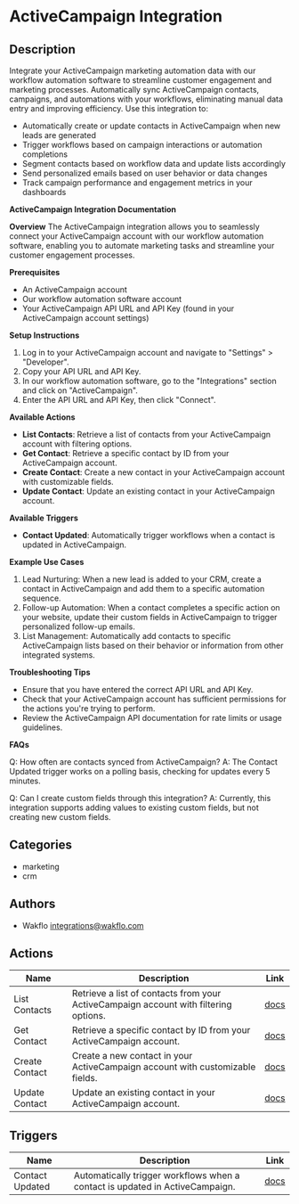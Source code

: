# ActiveCampaign Integration

## Description

Integrate your ActiveCampaign marketing automation data with our workflow automation software to streamline customer engagement and marketing processes. Automatically sync ActiveCampaign contacts, campaigns, and automations with your workflows, eliminating manual data entry and improving efficiency. Use this integration to:

* Automatically create or update contacts in ActiveCampaign when new leads are generated
* Trigger workflows based on campaign interactions or automation completions
* Segment contacts based on workflow data and update lists accordingly
* Send personalized emails based on user behavior or data changes
* Track campaign performance and engagement metrics in your dashboards

**ActiveCampaign Integration Documentation**

**Overview**
The ActiveCampaign integration allows you to seamlessly connect your ActiveCampaign account with our workflow automation software, enabling you to automate marketing tasks and streamline your customer engagement processes.

**Prerequisites**

* An ActiveCampaign account
* Our workflow automation software account
* Your ActiveCampaign API URL and API Key (found in your ActiveCampaign account settings)

**Setup Instructions**

1. Log in to your ActiveCampaign account and navigate to "Settings" > "Developer".
2. Copy your API URL and API Key.
3. In our workflow automation software, go to the "Integrations" section and click on "ActiveCampaign".
4. Enter the API URL and API Key, then click "Connect".

**Available Actions**

* **List Contacts**: Retrieve a list of contacts from your ActiveCampaign account with filtering options.
* **Get Contact**: Retrieve a specific contact by ID from your ActiveCampaign account.
* **Create Contact**: Create a new contact in your ActiveCampaign account with customizable fields.
* **Update Contact**: Update an existing contact in your ActiveCampaign account.

**Available Triggers**

* **Contact Updated**: Automatically trigger workflows when a contact is updated in ActiveCampaign.

**Example Use Cases**

1. Lead Nurturing: When a new lead is added to your CRM, create a contact in ActiveCampaign and add them to a specific automation sequence.
2. Follow-up Automation: When a contact completes a specific action on your website, update their custom fields in ActiveCampaign to trigger personalized follow-up emails.
3. List Management: Automatically add contacts to specific ActiveCampaign lists based on their behavior or information from other integrated systems.

**Troubleshooting Tips**

* Ensure that you have entered the correct API URL and API Key.
* Check that your ActiveCampaign account has sufficient permissions for the actions you're trying to perform.
* Review the ActiveCampaign API documentation for rate limits or usage guidelines.

**FAQs**

Q: How often are contacts synced from ActiveCampaign?
A: The Contact Updated trigger works on a polling basis, checking for updates every 5 minutes.

Q: Can I create custom fields through this integration?
A: Currently, this integration supports adding values to existing custom fields, but not creating new custom fields.

## Categories

- marketing
- crm

## Authors

- Wakflo <integrations@wakflo.com>

## Actions

| Name | Description | Link |
|------|-------------|------|
| List Contacts | Retrieve a list of contacts from your ActiveCampaign account with filtering options. | [docs](actions/list_contacts.md) |
| Get Contact | Retrieve a specific contact by ID from your ActiveCampaign account. | [docs](actions/get_contact.md) |
| Create Contact | Create a new contact in your ActiveCampaign account with customizable fields. | [docs](actions/create_contact.md) |
| Update Contact | Update an existing contact in your ActiveCampaign account. | [docs](actions/update_contact.md) |

## Triggers

| Name | Description | Link |
|------|-------------|------|
| Contact Updated | Automatically trigger workflows when a contact is updated in ActiveCampaign. | [docs](triggers/contact_updated.md) |